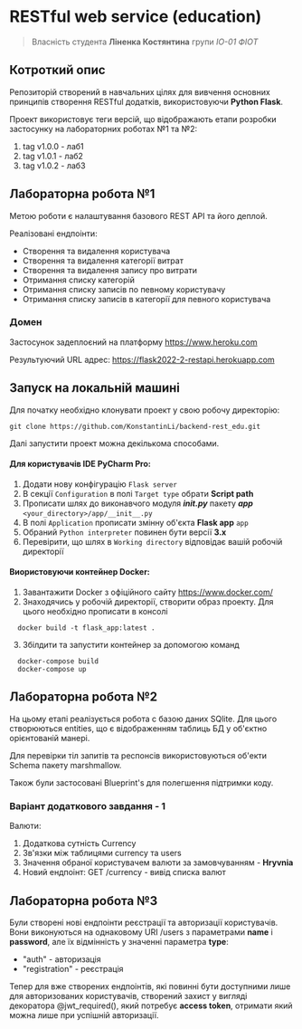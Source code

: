 # RESTful web service (education)
> Власність студента **Ліненка Костянтина** групи *ІО-01 ФІОТ*

## Котроткий опис

Репозиторій створений в навчальних цілях для вивчення основних принципів створення RESTful додатків, використовуючи **Python Flask**.  

Проект використовує теги версій, що відображають етапи розробки застосунку на лабораторних роботах №1 та №2:
1. tag v1.0.0 - лаб1
2. tag v1.0.1 - лаб2
3. tag v1.0.2 - лаб3

## Лабораторна робота №1
Метою роботи є налаштування базового REST API та його деплой.

Реалізовані ендпоінти:
* Створення та видалення користувача 
* Створення та видалення категорії витрат
* Створення та видалення запису про витрати
* Отримання списку категорій
* Отримання списку записів по певному користувачу
* Отримання списку записів в категорії для певного користувача

### Домен
Застосунок задеплоєний на платформу https://www.heroku.com

Результуючий URL адрес: https://flask2022-2-restapi.herokuapp.com

## Запуск на локальній машині

Для початку необхідно клонувати проект у свою робочу директорію:

```
git clone https://github.com/KonstantinLi/backend-rest_edu.git
```

Далі запустити проект можна декількома способами.

#### Для користувачів IDE **PyCharm Pro**:
1. Додати нову конфігурацію `Flask server`
2. В секції `Configuration` в полі `Target type` обрати **Script path**
3. Прописати шлях до виконавчого модуля ***__init__.py*** пакету ***app*** `<your_directory>/app/__init__.py`
4. В полі `Application` прописати змінну об'єкта **Flask app** `app`
5. Обраний `Python interpreter` повинен бути версії **3.x**
6. Перевірити, що шлях в `Working directory` відповідає вашій робочій директорії

#### Виористовуючи **контейнер Docker**:
1. Завантажити Docker з офіційного сайту https://www.docker.com/
2. Знаходячись у робочій директорії, створити образ  проекту. Для цього необхідно прописати в консолі
```
  docker build -t flask_app:latest .
```
3. Збілдити та запустити контейнер за допомогою команд
```
  docker-compose build
  docker-compose up
```

## Лабораторна робота №2
На цьому етапі реалізується робота с базою даних SQlite. Для цього створюються entities, що є відображенням таблиць БД у об'єктно орієнтованій манері.

Для перевірки тіл запитів та респонсів використовуються об'екти Schema пакету marshmallow.

Також були застосовані Blueprint's для полегшення підтримки коду.

### Варіант додаткового завдання - **1**
Валюти:
1. Додаткова сутність Currency
2. Зв'язки між таблицями currency та users
3. Значення обраної користувачем валюти за замовчуванням - **Hryvnia**
4. Новий ендпоінт: GET /currency - вивід списка валют

## Лабораторна робота №3
Були створені нові ендпоінти реєстрації та авторизації користувачів. Вони виконуються на однаковому URI /users з параметрами **name** і **password**, але їх відмінність у значенні параметра **type**:
* "auth" - авторизація
* "registration" - реєстрація

Тепер для вже створених ендпоінтів, які повинні бути доступними лише для авторизованих користувачів, створений захист у вигляді декоратора @jwt_required(), який потребує **access token**, отримати який можна лише при успішній авторизації.
